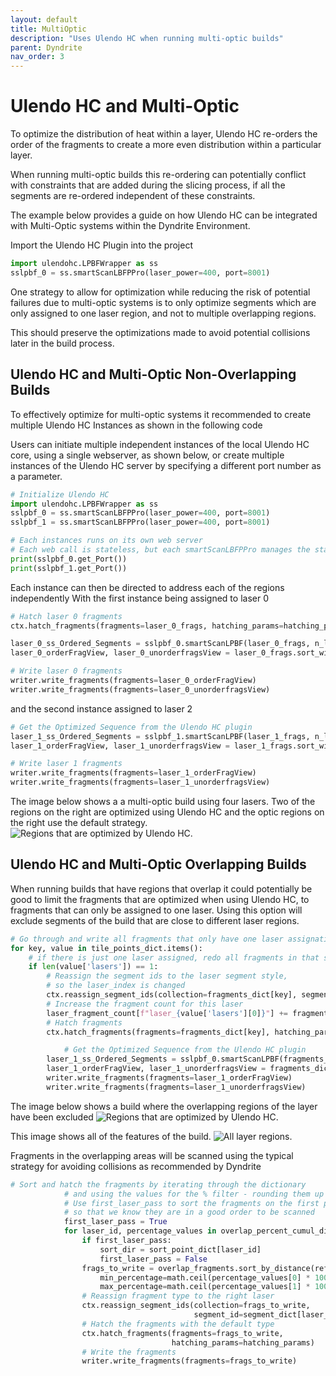 ```yaml
---
layout: default
title: MultiOptic
description: "Uses Ulendo HC when running multi-optic builds"
parent: Dyndrite
nav_order: 3
---
```


# Ulendo HC and Multi-Optic
To optimize the distribution of heat within a layer, Ulendo HC re-orders the order of the fragments to create a more even distribution within a particular layer. 

When running multi-optic builds this re-ordering can potentially conflict with constraints that are added during the slicing process, if all the segments are re-ordered independent of these constraints.

The example below provides a guide on how Ulendo HC can be integrated with Multi-Optic systems within the Dyndrite Environment.

Import the Ulendo HC Plugin into the project

``` python
import ulendohc.LPBFWrapper as ss
sslpbf_0 = ss.smartScanLBFPPro(laser_power=400, port=8001)
```

One strategy to allow for optimization while reducing the risk of potential failures due to multi-optic systems is to only optimize segments which are only assigned to one laser region, and not to multiple overlapping regions. 

This should preserve the optimizations made to avoid potential collisions later in the build process.



## Ulendo HC and Multi-Optic Non-Overlapping Builds

To effectively optimize for multi-optic systems it recommended to create multiple Ulendo HC Instances as shown in the following code

Users can initiate multiple independent instances of the local Ulendo HC core, using a single webserver, as shown below, or create multiple instances of the Ulendo HC server by specifying a different port number as a parameter. 

```python
# Initialize Ulendo HC
import ulendohc.LPBFWrapper as ss
sslpbf_0 = ss.smartScanLBFPPro(laser_power=400, port=8001)
sslpbf_1 = ss.smartScanLBFPPro(laser_power=400, port=8001)

# Each instances runs on its own web server
# Each web call is stateless, but each smartScanLBFPPro manages the state
print(sslpbf_0.get_Port())
print(sslpbf_1.get_Port())
```

Each instance can then be directed to address each of the regions independently
With the first instance being assigned to laser 0

```python
# Hatch laser 0 fragments
ctx.hatch_fragments(fragments=laser_0_frags, hatching_params=hatching_params)

laser_0_ss_Ordered_Segments = sslpbf_0.smartScanLPBF(laser_0_frags, n_layers=2)  
laser_0_orderFragView, laser_0_unorderfragsView = laser_0_frags.sort_with_complement_by_ids(laser_0_ss_Ordered_Segments)

# Write laser 0 fragments
writer.write_fragments(fragments=laser_0_orderFragView)
writer.write_fragments(fragments=laser_0_unorderfragsView)    
```

and the second instance assigned to laser 2

```python
# Get the Optimized Sequence from the Ulendo HC plugin
laser_1_ss_Ordered_Segments = sslpbf_1.smartScanLPBF(laser_1_frags, n_layers=2)  
laser_1_orderFragView, laser_1_unorderfragsView = laser_1_frags.sort_with_complement_by_ids(laser_1_ss_Ordered_Segments)

# Write laser 1 fragments
writer.write_fragments(fragments=laser_1_orderFragView)
writer.write_fragments(fragments=laser_1_unorderfragsView)   
```

The image below shows a a multi-optic build using four lasers. Two of the regions on the right are optimized using Ulendo HC and the optic regions on the right use the default strategy. 
![Regions that are optimized by Ulendo HC.](https://s2aulendo.github.io/HeatCompensation-Docs/assets/images/Single_Laser_assignment.png)



## Ulendo HC and Multi-Optic Overlapping Builds

When running builds that have regions that overlap it could potentially be good to limit the fragments that are optimized when using Ulendo HC, to fragments that can only be assigned to one laser. Using this option will exclude segments of the build that are close to different laser regions.

```python
# Go through and write all fragments that only have one laser assignation
for key, value in tile_points_dict.items():
    # if there is just one laser assigned, redo all fragments in that style
    if len(value['lasers']) == 1:
        # Reassign the segment ids to the laser segment style,
        # so the laser_index is changed
        ctx.reassign_segment_ids(collection=fragments_dict[key], segment_id=segment_dict[f"laser_{value['lasers'][0]}"])
        # Increase the fragment count for this laser
        laser_fragment_count[f"laser_{value['lasers'][0]}"] += fragments_dict[key].size()
        # Hatch fragments
        ctx.hatch_fragments(fragments=fragments_dict[key], hatching_params=hatching_params)

            # Get the Optimized Sequence from the Ulendo HC plugin
        laser_1_ss_Ordered_Segments = sslpbf_0.smartScanLPBF(fragments_dict[key], n_layers=2)  
        laser_1_orderFragView, laser_1_unorderfragsView = fragments_dict[key].sort_with_complement_by_ids(laser_1_ss_Ordered_Segments)
        writer.write_fragments(fragments=laser_1_orderFragView)
        writer.write_fragments(fragments=laser_1_unorderfragsView)  
```

The image below shows a build where the overlapping regions of the layer have been excluded
![Regions that are optimized by Ulendo HC.](https://s2aulendo.github.io/HeatCompensation-Docs/assets/images/PartiallyOptimizedBuild.gif)


This image shows all of the features of the build.
![All layer regions.](https://s2aulendo.github.io/HeatCompensation-Docs/assets/images/Single_Laser_assignment_full.png)


Fragments in the overlapping areas will be scanned using the typical strategy for avoiding collisions as recommended by Dyndrite

```python
# Sort and hatch the fragments by iterating through the dictionary
            # and using the values for the % filter - rounding them up
            # Use first_laser_pass to sort the fragments on the first pass,
            # so that we know they are in a good order to be scanned
            first_laser_pass = True
            for laser_id, percentage_values in overlap_percent_cumul_dict.items():
                if first_laser_pass:
                    sort_dir = sort_point_dict[laser_id]
                    first_laser_pass = False
                frags_to_write = overlap_fragments.sort_by_distance(ref_point=sort_dir).filter_by_percentage(
                    min_percentage=math.ceil(percentage_values[0] * 100),
                    max_percentage=math.ceil(percentage_values[1] * 100))
                # Reassign fragment type to the right laser
                ctx.reassign_segment_ids(collection=frags_to_write,
                                         segment_id=segment_dict[laser_id])
                # Hatch the fragments with the default type
                ctx.hatch_fragments(fragments=frags_to_write,
                                    hatching_params=hatching_params)
                # Write the fragments
                writer.write_fragments(fragments=frags_to_write)
```

